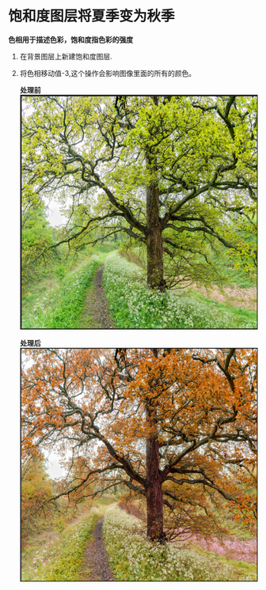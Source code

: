# 饱和度图层将夏季变为秋季

**色相用于描述色彩，饱和度指色彩的强度**

1. 在背景图层上新建饱和度图层.
2. 将色相移动值-3,这个操作会影响图像里面的所有的颜色。
   

   **处理前**  
   ![img.png](images/img.png)


   **处理后**  
   ![img_1.png](images/img_1.png)
